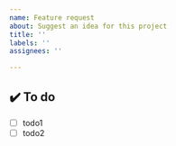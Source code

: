 ```yaml
---
name: Feature request
about: Suggest an idea for this project
title: ''
labels: ''
assignees: ''

---
```


## ✔️ To do

- [ ]  todo1
- [ ]  todo2
